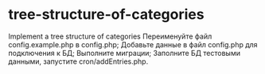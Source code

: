 # tree-structure-of-categories
Implement a tree structure of categories
Переименуйте файл config.example.php в config.php;
Добавьте данные в файл config.php для подключения к БД;
Выполните миграции;
Заполните БД тестовыми данными, запустите cron/addEntries.php.
